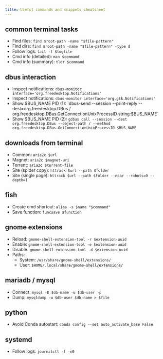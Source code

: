 ```yaml
---
title: Useful commands and snippets cheatsheet
---
```


## common terminal tasks

- Find files: `find $root-path -name "$file-pattern"`
- Find dirs: `find $root-path -name "$file-pattern" -type d`
- Follow logs: `tail -f $logfile`
- Cmd info (detailed): `man $command`
- Cmd info (summary): `tldr $command`

## dbus interaction

- Inspect notifications: `dbus-monitor interface='org.freedesktop.Notifications'`
- Inspect notifications: `dbus-monitor interface='org.gtk.Notifications'`
- Show $BUS_NAME PID (1): `dbus-send --session --print-reply --dest=org.freedesktop.DBus / org.freedesktop.DBus.GetConnectionUnixProcessID string:$BUS_NAME`
- Show $BUS_NAME PID (2): `gdbus call --session --dest org.freedesktop.DBus --object-path / --method org.freedesktop.DBus.GetConnectionUnixProcessID $BUS_NAME`

## downloads from terminal

- Common: `aria2c $url`
- Magnet: `aria2c $magnet-uri`
- Torrent: `aria2c $torrent-file`
- Site (spider copy): `httrack $url --path $folder`
- Site (single page): `httrack $url --path $folder --near --robots=0 --depth=1`

## fish

- Create cmd shortcut: `alias -s $name "$command"`
- Save function: `funcsave $function`

## gnome extensions

- Reload: `gnome-shell-extension-tool -r $extension-uuid`
- Enable: `gnome-shell-extension-tool -e $extension-uuid`
- Disable:  `gnome-shell-extension-tool -d $extension-uuid`
- Paths:
  - System: `/usr/share/gnome-shell/extensions/`
  - User: `$HOME/.local/share/gnome-shell/extensions/`

## mariadb / mysql

- Connect: `mysql -D $db-name -u $db-user -p`
- Dump: `mysqldump -u $db-user $db-name > $file`

## python

- Avoid Conda autostart: `conda config --set auto_activate_base False`

## systemd

- Follow logs: `journalctl -f -n0`
